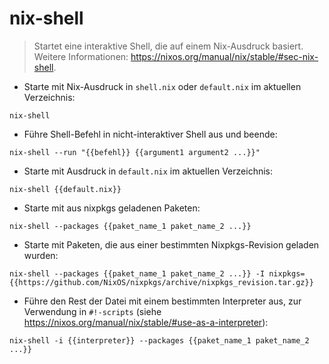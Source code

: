 # nix-shell

> Startet eine interaktive Shell, die auf einem Nix-Ausdruck basiert.
> Weitere Informationen: <https://nixos.org/manual/nix/stable/#sec-nix-shell>.

- Starte mit Nix-Ausdruck in `shell.nix` oder `default.nix` im aktuellen Verzeichnis:

`nix-shell`

- Führe Shell-Befehl in nicht-interaktiver Shell aus und beende:

`nix-shell --run "{{befehl}} {{argument1 argument2 ...}}"`

- Starte mit Ausdruck in `default.nix` im aktuellen Verzeichnis:

`nix-shell {{default.nix}}`

- Starte mit aus nixpkgs geladenen Paketen:

`nix-shell --packages {{paket_name_1 paket_name_2 ...}}`

- Starte mit Paketen, die aus einer bestimmten Nixpkgs-Revision geladen wurden:

`nix-shell --packages {{paket_name_1 paket_name_2 ...}} -I nixpkgs={{https://github.com/NixOS/nixpkgs/archive/nixpkgs_revision.tar.gz}}`

- Führe den Rest der Datei mit einem bestimmten Interpreter aus, zur Verwendung in `#!-scripts` (siehe <https://nixos.org/manual/nix/stable/#use-as-a-interpreter>):

`nix-shell -i {{interpreter}} --packages {{paket_name_1 paket_name_2 ...}}`
